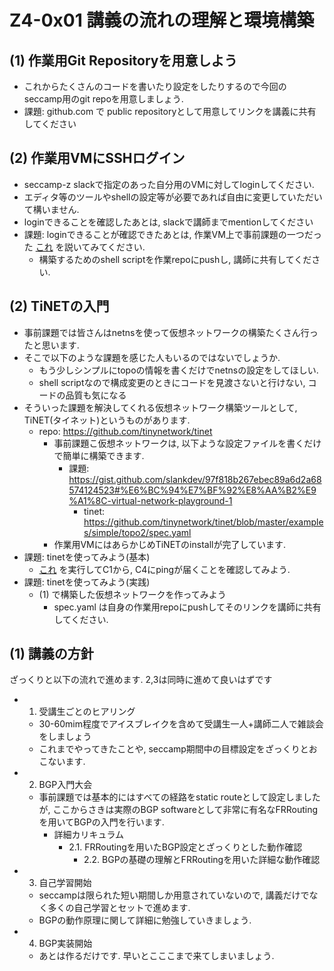 # Z4-0x01 講義の流れの理解と環境構築

## (1) 作業用Git Repositoryを用意しよう

- これからたくさんのコードを書いたり設定をしたりするので今回のseccamp用のgit repoを用意しましょう.
- 課題: github.com で public repositoryとして用意してリンクを講義に共有してください

## (2) 作業用VMにSSHログイン

- seccamp-z slackで指定のあった自分用のVMに対してloginしてください.
- エディタ等のツールやshellの設定等が必要であれば自由に変更していただいて構いません.
- loginできることを確認したあとは, slackで講師までmentionしてください
- 課題: loginできることが確認できたあとは, 作業VM上で事前課題の一つだった
  [これ](https://gist.github.com/slankdev/97f818b267ebec89a6d2a68574124523#%E6%BC%94%E7%BF%92%E8%AA%B2%E9%A1%8C-virtual-network-playground-2)
  を説いてみてください.
	- 構築するためのshell scriptを作業repoにpushし, 講師に共有してください.

## (2) TiNETの入門

- 事前課題では皆さんはnetnsを使って仮想ネットワークの構築たくさん行ったと思います.
- そこで以下のような課題を感じた人もいるのではないでしょうか.
	- もう少しシンプルにtopoの情報を書くだけでnetnsの設定をしてほしい.
	- shell scriptなので構成変更のときにコードを見渡さないと行けない, コードの品質も気になる
- そういった課題を解決してくれる仮想ネットワーク構築ツールとして, TiNET(タイネット)というものがあります.
  - repo: https://github.com/tinynetwork/tinet
	- 事前課題こ仮想ネットワークは, 以下ような設定ファイルを書くだけで簡単に構築できます.
	  - 課題: https://gist.github.com/slankdev/97f818b267ebec89a6d2a68574124523#%E6%BC%94%E7%BF%92%E8%AA%B2%E9%A1%8C-virtual-network-playground-1
		- tinet: https://github.com/tinynetwork/tinet/blob/master/examples/simple/topo2/spec.yaml
	- 作業用VMにはあらかじめTiNETのinstallが完了しています.
- 課題: tinetを使ってみよう(基本)
	- [これ](https://github.com/tinynetwork/tinet/blob/master/examples/simple/topo2/spec.yaml)
	  を実行してC1から, C4にpingが届くことを確認してみよう.
- 課題: tinetを使ってみよう(実践)
  - (1) で構築した仮想ネットワークを作ってみよう
	- spec.yaml は自身の作業用repoにpushしてそのリンクを講師に共有してください.

## (1) 講義の方針

ざっくりと以下の流れで進めます. 2,3は同時に進めて良いはずです

- 1. 受講生ごとのヒアリング
	- 30-60mim程度でアイスブレイクを含めて受講生一人+講師二人で雑談会をしましょう
	- これまでやってきたことや, seccamp期間中の目標設定をざっくりとおこないます.
- 2. BGP入門大会
  - 事前課題では基本的にはすべての経路をstatic routeとして設定しましたが,
	  ここからさきは実際のBGP softwareとして非常に有名なFRRoutingを用いてBGPの入門を行います.
	- 詳細カリキュラム
	  - 2.1. FRRoutingを用いたBGP設定とざっくりとした動作確認
		- 2.2. BGPの基礎の理解とFRRoutingを用いた詳細な動作確認
- 3. 自己学習開始
	- seccampは限られた短い期間しか用意されていないので,
	  講義だけでなく多くの自己学習とセットで進めます.
	- BGPの動作原理に関して詳細に勉強していきましょう.
- 4. BGP実装開始
  - あとは作るだけです. 早いとこここまで来てしまいましょう.
